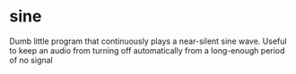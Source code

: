 # sine
Dumb little program that continuously plays a near-silent sine wave. Useful to keep an audio from turning off automatically from a long-enough period of no signal
